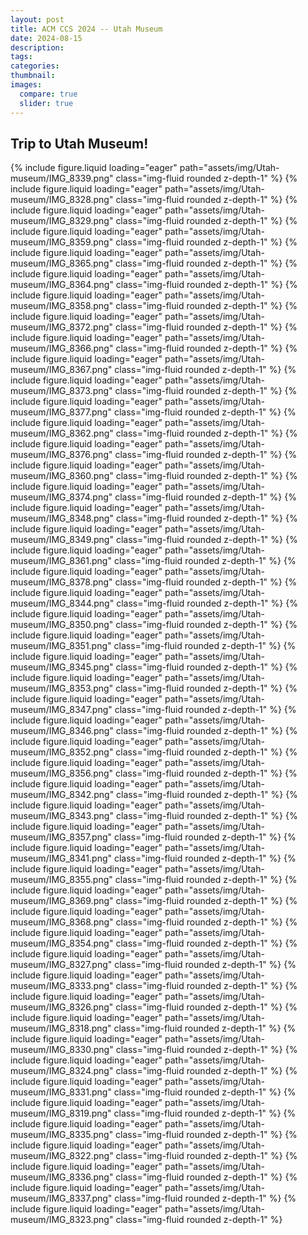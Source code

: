 ```yaml
---
layout: post
title: ACM CCS 2024 -- Utah Museum
date: 2024-08-15
description: 
tags: 
categories: 
thumbnail: 
images:
  compare: true
  slider: true
---
```



Trip to Utah Museum!
---

<swiper-container keyboard="true" navigation="true" pagination="true" pagination-clickable="true" pagination-dynamic-bullets="true" rewind="true">
<swiper-slide>{% include figure.liquid loading="eager" path="assets/img/Utah-museum/IMG_8339.png" class="img-fluid rounded z-depth-1"  %}</swiper-slide>
<swiper-slide>{% include figure.liquid loading="eager" path="assets/img/Utah-museum/IMG_8328.png" class="img-fluid rounded z-depth-1"  %}</swiper-slide>
<swiper-slide>{% include figure.liquid loading="eager" path="assets/img/Utah-museum/IMG_8329.png" class="img-fluid rounded z-depth-1"  %}</swiper-slide>
<swiper-slide>{% include figure.liquid loading="eager" path="assets/img/Utah-museum/IMG_8359.png" class="img-fluid rounded z-depth-1"  %}</swiper-slide>
<swiper-slide>{% include figure.liquid loading="eager" path="assets/img/Utah-museum/IMG_8365.png" class="img-fluid rounded z-depth-1"  %}</swiper-slide>
<swiper-slide>{% include figure.liquid loading="eager" path="assets/img/Utah-museum/IMG_8364.png" class="img-fluid rounded z-depth-1"  %}</swiper-slide>
<swiper-slide>{% include figure.liquid loading="eager" path="assets/img/Utah-museum/IMG_8358.png" class="img-fluid rounded z-depth-1"  %}</swiper-slide>
<swiper-slide>{% include figure.liquid loading="eager" path="assets/img/Utah-museum/IMG_8372.png" class="img-fluid rounded z-depth-1"  %}</swiper-slide>
<swiper-slide>{% include figure.liquid loading="eager" path="assets/img/Utah-museum/IMG_8366.png" class="img-fluid rounded z-depth-1"  %}</swiper-slide>
<swiper-slide>{% include figure.liquid loading="eager" path="assets/img/Utah-museum/IMG_8367.png" class="img-fluid rounded z-depth-1"  %}</swiper-slide>
<swiper-slide>{% include figure.liquid loading="eager" path="assets/img/Utah-museum/IMG_8373.png" class="img-fluid rounded z-depth-1"  %}</swiper-slide>
<swiper-slide>{% include figure.liquid loading="eager" path="assets/img/Utah-museum/IMG_8377.png" class="img-fluid rounded z-depth-1"  %}</swiper-slide>
<swiper-slide>{% include figure.liquid loading="eager" path="assets/img/Utah-museum/IMG_8362.png" class="img-fluid rounded z-depth-1"  %}</swiper-slide>
<swiper-slide>{% include figure.liquid loading="eager" path="assets/img/Utah-museum/IMG_8376.png" class="img-fluid rounded z-depth-1"  %}</swiper-slide>
<swiper-slide>{% include figure.liquid loading="eager" path="assets/img/Utah-museum/IMG_8360.png" class="img-fluid rounded z-depth-1"  %}</swiper-slide>
<swiper-slide>{% include figure.liquid loading="eager" path="assets/img/Utah-museum/IMG_8374.png" class="img-fluid rounded z-depth-1"  %}</swiper-slide>
<swiper-slide>{% include figure.liquid loading="eager" path="assets/img/Utah-museum/IMG_8348.png" class="img-fluid rounded z-depth-1"  %}</swiper-slide>
<swiper-slide>{% include figure.liquid loading="eager" path="assets/img/Utah-museum/IMG_8349.png" class="img-fluid rounded z-depth-1"  %}</swiper-slide>
<swiper-slide>{% include figure.liquid loading="eager" path="assets/img/Utah-museum/IMG_8361.png" class="img-fluid rounded z-depth-1"  %}</swiper-slide>
<swiper-slide>{% include figure.liquid loading="eager" path="assets/img/Utah-museum/IMG_8378.png" class="img-fluid rounded z-depth-1"  %}</swiper-slide>
<swiper-slide>{% include figure.liquid loading="eager" path="assets/img/Utah-museum/IMG_8344.png" class="img-fluid rounded z-depth-1"  %}</swiper-slide>
<swiper-slide>{% include figure.liquid loading="eager" path="assets/img/Utah-museum/IMG_8350.png" class="img-fluid rounded z-depth-1"  %}</swiper-slide>
<swiper-slide>{% include figure.liquid loading="eager" path="assets/img/Utah-museum/IMG_8351.png" class="img-fluid rounded z-depth-1"  %}</swiper-slide>
<swiper-slide>{% include figure.liquid loading="eager" path="assets/img/Utah-museum/IMG_8345.png" class="img-fluid rounded z-depth-1"  %}</swiper-slide>
<swiper-slide>{% include figure.liquid loading="eager" path="assets/img/Utah-museum/IMG_8353.png" class="img-fluid rounded z-depth-1"  %}</swiper-slide>
<swiper-slide>{% include figure.liquid loading="eager" path="assets/img/Utah-museum/IMG_8347.png" class="img-fluid rounded z-depth-1"  %}</swiper-slide>
<swiper-slide>{% include figure.liquid loading="eager" path="assets/img/Utah-museum/IMG_8346.png" class="img-fluid rounded z-depth-1"  %}</swiper-slide>
<swiper-slide>{% include figure.liquid loading="eager" path="assets/img/Utah-museum/IMG_8352.png" class="img-fluid rounded z-depth-1"  %}</swiper-slide>
<swiper-slide>{% include figure.liquid loading="eager" path="assets/img/Utah-museum/IMG_8356.png" class="img-fluid rounded z-depth-1"  %}</swiper-slide>
<swiper-slide>{% include figure.liquid loading="eager" path="assets/img/Utah-museum/IMG_8342.png" class="img-fluid rounded z-depth-1"  %}</swiper-slide>
<swiper-slide>{% include figure.liquid loading="eager" path="assets/img/Utah-museum/IMG_8343.png" class="img-fluid rounded z-depth-1"  %}</swiper-slide>
<swiper-slide>{% include figure.liquid loading="eager" path="assets/img/Utah-museum/IMG_8357.png" class="img-fluid rounded z-depth-1"  %}</swiper-slide>
<swiper-slide>{% include figure.liquid loading="eager" path="assets/img/Utah-museum/IMG_8341.png" class="img-fluid rounded z-depth-1"  %}</swiper-slide>
<swiper-slide>{% include figure.liquid loading="eager" path="assets/img/Utah-museum/IMG_8355.png" class="img-fluid rounded z-depth-1"  %}</swiper-slide>
<swiper-slide>{% include figure.liquid loading="eager" path="assets/img/Utah-museum/IMG_8369.png" class="img-fluid rounded z-depth-1"  %}</swiper-slide>
<swiper-slide>{% include figure.liquid loading="eager" path="assets/img/Utah-museum/IMG_8368.png" class="img-fluid rounded z-depth-1"  %}</swiper-slide>
<swiper-slide>{% include figure.liquid loading="eager" path="assets/img/Utah-museum/IMG_8354.png" class="img-fluid rounded z-depth-1"  %}</swiper-slide>
<swiper-slide>{% include figure.liquid loading="eager" path="assets/img/Utah-museum/IMG_8327.png" class="img-fluid rounded z-depth-1"  %}</swiper-slide>
<swiper-slide>{% include figure.liquid loading="eager" path="assets/img/Utah-museum/IMG_8333.png" class="img-fluid rounded z-depth-1"  %}</swiper-slide>
<swiper-slide>{% include figure.liquid loading="eager" path="assets/img/Utah-museum/IMG_8326.png" class="img-fluid rounded z-depth-1"  %}</swiper-slide>
<swiper-slide>{% include figure.liquid loading="eager" path="assets/img/Utah-museum/IMG_8318.png" class="img-fluid rounded z-depth-1"  %}</swiper-slide>
<swiper-slide>{% include figure.liquid loading="eager" path="assets/img/Utah-museum/IMG_8330.png" class="img-fluid rounded z-depth-1"  %}</swiper-slide>
<swiper-slide>{% include figure.liquid loading="eager" path="assets/img/Utah-museum/IMG_8324.png" class="img-fluid rounded z-depth-1"  %}</swiper-slide>
<swiper-slide>{% include figure.liquid loading="eager" path="assets/img/Utah-museum/IMG_8331.png" class="img-fluid rounded z-depth-1"  %}</swiper-slide>
<swiper-slide>{% include figure.liquid loading="eager" path="assets/img/Utah-museum/IMG_8319.png" class="img-fluid rounded z-depth-1"  %}</swiper-slide>
<swiper-slide>{% include figure.liquid loading="eager" path="assets/img/Utah-museum/IMG_8335.png" class="img-fluid rounded z-depth-1"  %}</swiper-slide>
<swiper-slide>{% include figure.liquid loading="eager" path="assets/img/Utah-museum/IMG_8322.png" class="img-fluid rounded z-depth-1"  %}</swiper-slide>
<swiper-slide>{% include figure.liquid loading="eager" path="assets/img/Utah-museum/IMG_8336.png" class="img-fluid rounded z-depth-1"  %}</swiper-slide>
<swiper-slide>{% include figure.liquid loading="eager" path="assets/img/Utah-museum/IMG_8337.png" class="img-fluid rounded z-depth-1"  %}</swiper-slide>
<swiper-slide>{% include figure.liquid loading="eager" path="assets/img/Utah-museum/IMG_8323.png" class="img-fluid rounded z-depth-1"  %}</swiper-slide>
</swiper-container>